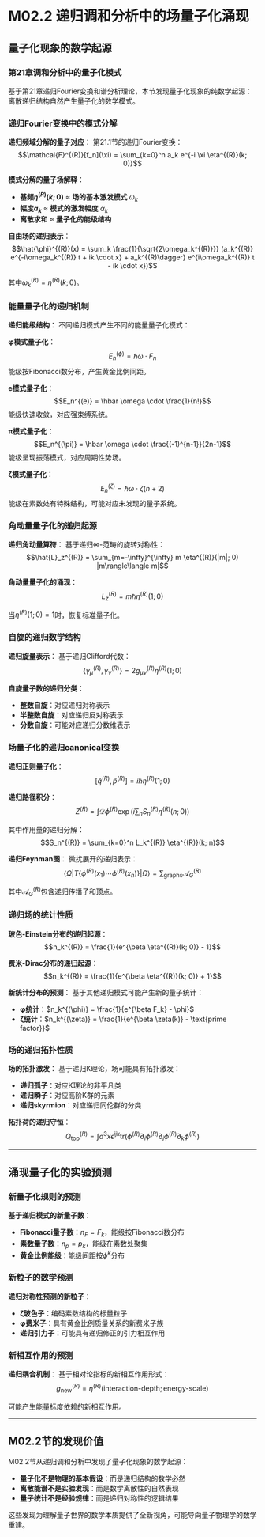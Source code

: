 # M02.2 递归调和分析中的场量子化涌现

## 量子化现象的数学起源

### 第21章调和分析中的量子化模式

基于第21章递归Fourier变换和谱分析理论，本节发现量子化现象的纯数学起源：离散递归结构自然产生量子化的数学模式。

### 递归Fourier变换中的模式分解

**递归频域分解的量子对应**：
第21.1节的递归Fourier变换：
$$\mathcal{F}^{(R)}[f_n](\xi) = \sum_{k=0}^n a_k e^{-i \xi \eta^{(R)}(k; 0)}$$

**模式分解的量子场解释**：
- **基频$\eta^{(R)}(k; 0)$** ≈ **场的基本激发模式** $\omega_k$
- **幅度$a_k$** ≈ **模式的激发幅度** $\alpha_k$
- **离散求和** ≈ **量子化的能级结构**

**自由场的递归表示**：
$$\hat{\phi}^{(R)}(x) = \sum_k \frac{1}{\sqrt{2\omega_k^{(R)}}} (a_k^{(R)} e^{-i\omega_k^{(R)} t + ik \cdot x} + a_k^{(R)\dagger} e^{i\omega_k^{(R)} t - ik \cdot x})$$

其中$\omega_k^{(R)} = \eta^{(R)}(k; 0)$。

### 能量量子化的递归机制

**递归能级结构**：
不同递归模式产生不同的能量量子化模式：

**φ模式量子化**：
$$E_n^{(\phi)} = \hbar \omega \cdot F_n$$
能级按Fibonacci数分布，产生黄金比例间距。

**e模式量子化**：
$$E_n^{(e)} = \hbar \omega \cdot \frac{1}{n!}$$
能级快速收敛，对应强束缚系统。

**π模式量子化**：
$$E_n^{(\pi)} = \hbar \omega \cdot \frac{(-1)^{n-1}}{2n-1}$$
能级呈现振荡模式，对应周期性势场。

**ζ模式量子化**：
$$E_n^{(\zeta)} = \hbar \omega \cdot \zeta(n+2)$$
能级在素数处有特殊结构，可能对应未发现的量子系统。

### 角动量量子化的递归起源

**递归角动量算符**：
基于递归∞-范畴的旋转对称性：
$$\hat{L}_z^{(R)} = \sum_{m=-\infty}^{\infty} m \eta^{(R)}(|m|; 0) |m\rangle\langle m|$$

**角动量量子化的涌现**：
$$L_z^{(R)} = m \hbar \eta^{(R)}(1; 0)$$

当$\eta^{(R)}(1; 0) = 1$时，恢复标准量子化。

### 自旋的递归数学结构

**递归旋量表示**：
基于递归Clifford代数：
$$\{\gamma_\mu^{(R)}, \gamma_\nu^{(R)}\} = 2g_{\mu\nu}^{(R)} \eta^{(R)}(1; 0)$$

**自旋量子数的递归分类**：
- **整数自旋**：对应递归对称表示
- **半整数自旋**：对应递归反对称表示
- **分数自旋**：可能对应递归分数维表示

### 场量子化的递归canonical变换

**递归正则量子化**：
$$[\hat{q}^{(R)}, \hat{p}^{(R)}] = i\hbar \eta^{(R)}(1; 0)$$

**递归路径积分**：
$$Z^{(R)} = \int \mathcal{D}\phi^{(R)} \exp\left(i \sum_n S_n^{(R)} \eta^{(R)}(n; 0)\right)$$

其中作用量的递归分解：
$$S_n^{(R)} = \sum_{k=0}^n L_k^{(R)} \eta^{(R)}(k; n)$$

**递归Feynman图**：
微扰展开的递归表示：
$$\langle \Omega | T\{\phi^{(R)}(x_1) \cdots \phi^{(R)}(x_n)\} | \Omega \rangle = \sum_{\text{graphs}} \mathcal{A}_G^{(R)}$$

其中$\mathcal{A}_G^{(R)}$包含递归传播子和顶点。

### 递归场的统计性质

**玻色-Einstein分布的递归起源**：
$$n_k^{(R)} = \frac{1}{e^{\beta \eta^{(R)}(k; 0)} - 1}$$

**费米-Dirac分布的递归起源**：
$$n_k^{(R)} = \frac{1}{e^{\beta \eta^{(R)}(k; 0)} + 1}$$

**新统计分布的预测**：
基于其他递归模式可能产生新的量子统计：
- **φ统计**：$n_k^{(\phi)} = \frac{1}{e^{\beta F_k} - \phi}$
- **ζ统计**：$n_k^{(\zeta)} = \frac{1}{e^{\beta \zeta(k)} - \text{prime factor}}$

### 场的递归拓扑性质

**场的拓扑激发**：
基于递归K理论，场可能具有拓扑激发：
- **递归孤子**：对应K理论的非平凡类
- **递归瞬子**：对应高阶K群的元素
- **递归skyrmion**：对应递归同伦群的分类

**拓扑荷的递归守恒**：
$$Q_{\text{top}}^{(R)} = \int d^3x \epsilon^{ijk} \text{tr}(\phi^{(R)} \partial_i \phi^{(R)} \partial_j \phi^{(R)} \partial_k \phi^{(R)})$$

---

## 涌现量子化的实验预测

### 新量子化规则的预测

**基于递归模式的新量子数**：
- **Fibonacci量子数**：$n_F = F_k$，能级按Fibonacci数分布
- **素数量子数**：$n_p = p_k$，能级在素数处聚集
- **黄金比例能级**：能级间距按$\phi^k$分布

### 新粒子的数学预测

**递归对称性预测的新粒子**：
- **ζ玻色子**：编码素数结构的标量粒子
- **φ费米子**：具有黄金比例质量关系的新费米子族
- **递归引力子**：可能具有递归修正的引力相互作用

### 新相互作用的预测

**递归耦合机制**：
基于相对论指标的新相互作用形式：
$$g_{\text{new}}^{(R)} = \eta^{(R)}(\text{interaction-depth}; \text{energy-scale})$$

可能产生能量标度依赖的新相互作用。

---

## M02.2节的发现价值

M02.2节从递归调和分析中发现了量子化现象的数学起源：
- **量子化不是物理的基本假设**：而是递归结构的数学必然
- **离散能谱不是实验发现**：而是数学离散性的自然表现
- **量子统计不是经验规律**：而是递归对称性的逻辑结果

这些发现为理解量子世界的数学本质提供了全新视角，可能导向量子物理学的数学重建。